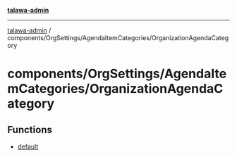 [**talawa-admin**](../../../../README.md)

***

[talawa-admin](../../../../modules.md) / components/OrgSettings/AgendaItemCategories/OrganizationAgendaCategory

# components/OrgSettings/AgendaItemCategories/OrganizationAgendaCategory

## Functions

- [default](functions/default.md)
